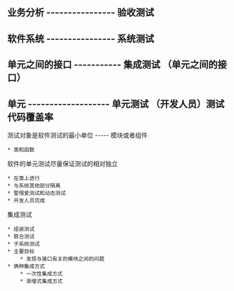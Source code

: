 ## 业务分析 ---------------- 验收测试

## 软件系统 ---------------- 系统测试

## 单元之间的接口 ----------- 集成测试 （单元之间的接口）

## 单元 ------------------- 单元测试 （开发人员）测试代码覆盖率


测试对象是软件测试的最小单位 ----- 模块或者组件

    * 类和函数
    
软件的单元测试尽量保证测试的相对独立

    * 在类上进行
    * 与系统其他部分隔离
    * 警惕爱测试和动态测试
    * 开发人员完成
    
集成测试

    * 组装测试
    * 联合测试
    * 子系统测试
    * 主要目标
        * 发现与接口有关的模块之间的问题
    * 俩种集成方式  
        * 一次性集成方式
        * 渐增式集成方式  
    
    




